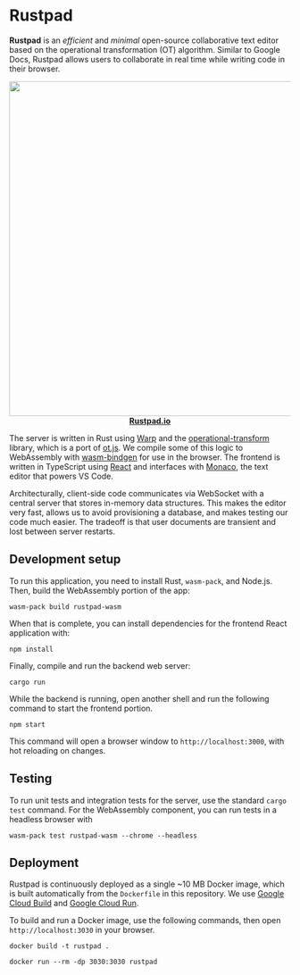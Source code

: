 # Rustpad

**Rustpad** is an _efficient_ and _minimal_ open-source collaborative text
editor based on the operational transformation (OT) algorithm. Similar to Google
Docs, Rustpad allows users to collaborate in real time while writing code in
their browser.

<p align="center">
<a href="https://rustpad.io/">
<img src="https://images.placeholders.dev/?width=600&height=300" width="600"><br>
<strong>Rustpad.io</strong>
</a>
</p>

The server is written in Rust using [Warp](https://github.com/seanmonstar/warp)
and the
[operational-transform](https://github.com/spebern/operational-transform-rs)
library, which is a port of
[ot.js](https://github.com/Operational-Transformation/ot.js). We compile some of
this logic to WebAssembly with
[wasm-bindgen](https://github.com/rustwasm/wasm-bindgen) for use in the browser.
The frontend is written in TypeScript using [React](https://reactjs.org/) and
interfaces with [Monaco](https://github.com/microsoft/monaco-editor), the text
editor that powers VS Code.

Architecturally, client-side code communicates via WebSocket with a central
server that stores in-memory data structures. This makes the editor very fast,
allows us to avoid provisioning a database, and makes testing our code much
easier. The tradeoff is that user documents are transient and lost between
server restarts.

## Development setup

To run this application, you need to install Rust, `wasm-pack`, and Node.js.
Then, build the WebAssembly portion of the app:

```
wasm-pack build rustpad-wasm
```

When that is complete, you can install dependencies for the frontend React
application with:

```
npm install
```

Finally, compile and run the backend web server:

```
cargo run
```

While the backend is running, open another shell and run the following command
to start the frontend portion.

```
npm start
```

This command will open a browser window to `http://localhost:3000`, with hot
reloading on changes.

## Testing

To run unit tests and integration tests for the server, use the standard
`cargo test` command. For the WebAssembly component, you can run tests in a
headless browser with

```
wasm-pack test rustpad-wasm --chrome --headless
```

## Deployment

Rustpad is continuously deployed as a single ~10 MB Docker image, which is built
automatically from the `Dockerfile` in this repository. We use
[Google Cloud Build](https://cloud.google.com/build) and
[Google Cloud Run](https://cloud.google.com/run).

To build and run a Docker image, use the following commands, then open
`http://localhost:3030` in your browser.

```
docker build -t rustpad .
```

```
docker run --rm -dp 3030:3030 rustpad
```
